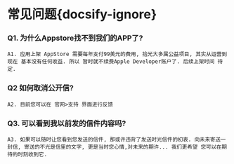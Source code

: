# 常见问题{docsify-ignore}

### Q1. 为什么Appstore找不到我们的APP了?

    A1. 应用上架 AppStore 需要每年支付99美元的费用, 拾光大多属公益项目, 其实从运营到现在 基本没有任何收益. 所以 暂时就不续费Apple Developer账户了. 后续上架时间 待定.

### Q2 如何取消公开信?

    A2. 目前您可以在 官网>支持 界面进行反馈

### Q3. 可以看到我以前发的信件内容吗?

    A3. 如果可以随时让您看到您发送的信件, 那或许违背了发送时光信件的初衷. 向未来寄送一封信, 寄送的不光是信里的文字, 更是当时您心情,对未来的期许... 我们更希望 您可以在期待的时刻收到它.
